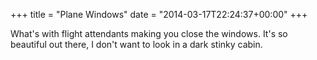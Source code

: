 +++
title = "Plane Windows"
date = "2014-03-17T22:24:37+00:00"
+++

What's with flight attendants making you close the windows. It's so beautiful out there,  I don't want to look in a dark stinky cabin.
			